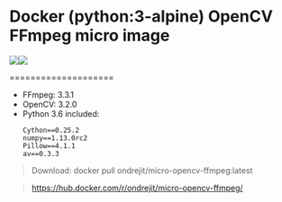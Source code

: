 # Docker (python:3-alpine) OpenCV FFmpeg micro image
[![](https://images.microbadger.com/badges/version/ondrejit/micro-opencv-ffmpeg.svg)](https://microbadger.com/images/ondrejit/micro-opencv-ffmpeg "Get your own version badge on microbadger.com")[![](https://images.microbadger.com/badges/image/ondrejit/micro-opencv-ffmpeg.svg)](https://microbadger.com/images/ondrejit/micro-opencv-ffmpeg "Get your own image badge on microbadger.com")

====================
  - FFmpeg: 3.3.1
  - OpenCV: 3.2.0
  - Python 3.6 included:
	```
	Cython==0.25.2
	numpy==1.13.0rc2
	Pillow==4.1.1
	av==0.3.3
	```

> Download: docker pull ondrejit/micro-opencv-ffmpeg:latest

> https://hub.docker.com/r/ondrejit/micro-opencv-ffmpeg/
